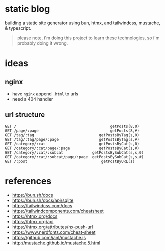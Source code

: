 # static blog

building a static site generator using bun, htmx, and tailwindcss, mustache, & typescript.

> please note, i'm doing this project to learn these technologies, so i'm probably doing it wrong.

# ideas

## nginx

* have `nginx` append `.html` to urls
* need a 404 handler

## url structure

```
GET /                                          getPosts(8,0)
GET /page/:page                                getPosts(8,#)
GET /tag/:tag                             getPostsByTag(s,0)
GET /tag/:tag/page/:page                  getPostsByTag(s,#)
GET /category/:cat                        getPostsByCat(s,0)
GET /category/:cat/page/:page             getPostsByCat(s,#)
GET /category/:cat/:subcat             getPostsBySubCat(s,s,0)
GET /category/:cat/:subcat/page/:page  getPostsBySubCat(s,s,#)
GET /:post                                 getPostByURL(s)
```

# references

* https://bun.sh/docs
* https://bun.sh/docs/api/sqlite
* https://tailwindcss.com/docs
* https://tailwindcomponents.com/cheatsheet
* https://htmx.org/docs
* https://htmx.org/api
* https://htmx.org/attributes/hx-push-url
* https://www.nerdfonts.com/cheat-sheet
* https://github.com/janl/mustache.js
* http://mustache.github.io/mustache.5.html

